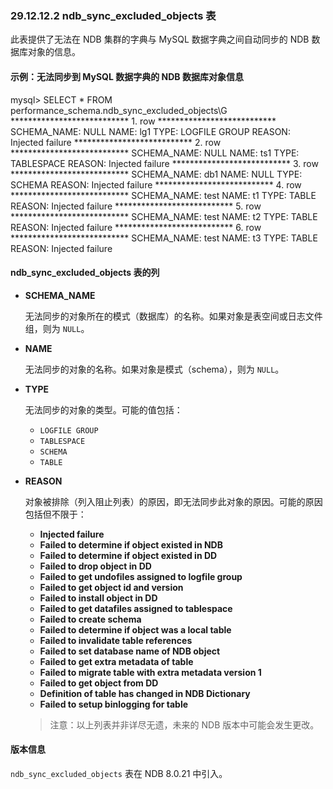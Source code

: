 ### 29.12.12.2 ndb_sync_excluded_objects 表

此表提供了无法在 NDB 集群的字典与 MySQL 数据字典之间自动同步的 NDB 数据库对象的信息。

#### 示例：无法同步到 MySQL 数据字典的 NDB 数据库对象信息

mysql> SELECT * FROM performance_schema.ndb_sync_excluded_objects\G
*************************** 1. row ***************************
SCHEMA_NAME: NULL
       NAME: lg1
       TYPE: LOGFILE GROUP
     REASON: Injected failure
*************************** 2. row ***************************
SCHEMA_NAME: NULL
       NAME: ts1
       TYPE: TABLESPACE
     REASON: Injected failure
*************************** 3. row ***************************
SCHEMA_NAME: db1
       NAME: NULL
       TYPE: SCHEMA
     REASON: Injected failure
*************************** 4. row ***************************
SCHEMA_NAME: test
       NAME: t1
       TYPE: TABLE
     REASON: Injected failure
*************************** 5. row ***************************
SCHEMA_NAME: test
       NAME: t2
       TYPE: TABLE
     REASON: Injected failure
*************************** 6. row ***************************
SCHEMA_NAME: test
       NAME: t3
       TYPE: TABLE
     REASON: Injected failure

#### ndb_sync_excluded_objects 表的列

- **SCHEMA_NAME**  

  无法同步的对象所在的模式（数据库）的名称。如果对象是表空间或日志文件组，则为 `NULL`。

- **NAME**  

  无法同步的对象的名称。如果对象是模式（schema），则为 `NULL`。

- **TYPE**  

  无法同步的对象的类型。可能的值包括：
  - `LOGFILE GROUP`
  - `TABLESPACE`
  - `SCHEMA`
  - `TABLE`

- **REASON**  

  对象被排除（列入阻止列表）的原因，即无法同步此对象的原因。可能的原因包括但不限于：
  - **Injected failure**
  - **Failed to determine if object existed in NDB**
  - **Failed to determine if object existed in DD**
  - **Failed to drop object in DD**
  - **Failed to get undofiles assigned to logfile group**
  - **Failed to get object id and version**
  - **Failed to install object in DD**
  - **Failed to get datafiles assigned to tablespace**
  - **Failed to create schema**
  - **Failed to determine if object was a local table**
  - **Failed to invalidate table references**
  - **Failed to set database name of NDB object**
  - **Failed to get extra metadata of table**
  - **Failed to migrate table with extra metadata version 1**
  - **Failed to get object from DD**
  - **Definition of table has changed in NDB Dictionary**
  - **Failed to setup binlogging for table**

  > 注意：以上列表并非详尽无遗，未来的 NDB 版本中可能会发生更改。

#### 版本信息

`ndb_sync_excluded_objects` 表在 NDB 8.0.21 中引入。